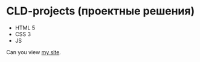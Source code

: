 # CLD-projects (проектные решения)
- HTML 5
- CSS 3
- JS

Сan you view [my site](https://alexey1103510.github.io/CLD-projects/).
